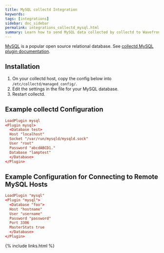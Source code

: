 ```yaml
---
title: MySQL collectd Integration
keywords:
tags: [integrations]
sidebar: doc_sidebar
permalink: integrations_collectd_mysql.html
summary: Learn how to send MySQL data collected by collectd to Wavefront.
---
```


[MySQL](https://www.mysql.com/) is a popular open source relational database. See [collectd MySQL plugin documentation](https://collectd.org/wiki/index.php/Plugin:MySQL).


## Installation

1. On your collectd host, copy the config below into `/etc/collectd/managed_config/`.
1. Edit the settings in the file for your MySQL database.
1. Restart collectd.

## Example collectd Configuration

```conf
LoadPlugin mysql  
<Plugin mysql>  
  <Database test>  
  Host "localhost"  
  Socket "/var/run/mysqld/mysqld.sock"  
  User "root"  
  Password "abcdABCD1."  
  Database "lamptest"  
  </Database>  
</Plugin>  
```

## Example Configuration for Connecting to Remote MySQL Hosts

```conf
LoadPlugin "mysql"  
<Plugin "mysql">  
  <Database "foo">  
  Host "hostname"  
  User "username"  
  Password "password"  
  Port 3306  
  MasterStats true  
  </Database>  
</Plugin>  
```
{% include links.html %}
